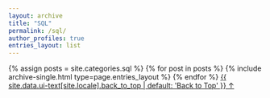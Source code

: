 ```yaml
---
layout: archive
title: "SQL"
permalink: /sql/
author_profiles: true
entries_layout: list
---
```


{% assign posts = site.categories.sql %}
{% for post in posts %} 
  {% include archive-single.html type=page.entries_layout %} 
{% endfor %}
<a href="#page-title" class="back-to-top">{{ site.data.ui-text[site.locale].back_to_top | default: 'Back to Top' }} &uarr;</a>